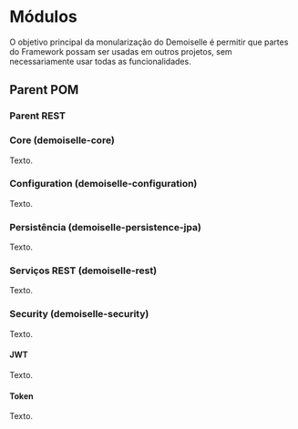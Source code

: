 # Módulos
O objetivo principal da monularização do Demoiselle é permitir que partes do Framework possam ser usadas em outros projetos, sem necessariamente usar todas as funcionalidades.
## Parent POM

### Parent REST

### Core (demoiselle-core)
Texto.
### Configuration (demoiselle-configuration)
Texto.
### Persistência (demoiselle-persistence-jpa)
Texto.
### Serviços REST (demoiselle-rest)
Texto.
### Security (demoiselle-security)
Texto.
#### JWT
Texto.
#### Token
Texto.